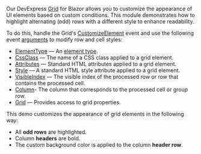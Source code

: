 Our DevExpress [Grid](https://docs.devexpress.com/Blazor/403143/grid) for Blazor allows you to customize the appearance of UI elements based on custom conditions. This module demonstrates how to highlight alternating (odd) rows with a different style to enhance readability. 

To do this, handle the Grid's [CustomizeElement](https://docs.devexpress.com/Blazor/DevExpress.Blazor.DxGrid.CustomizeElement) event and use the following event [arguments](https://docs.devexpress.com/Blazor/DevExpress.Blazor.GridCustomizeElementEventArgs) to modify row and cell styles:

* [ElementType](https://docs.devexpress.com/Blazor/DevExpress.Blazor.GridCustomizeElementEventArgs.ElementType) — An [element type](https://docs.devexpress.com/Blazor/DevExpress.Blazor.GridElementType).
* [CssClass](https://docs.devexpress.com/Blazor/DevExpress.Blazor.GridCustomizeElementEventArgs.CssClass) — The name of a CSS class applied to a grid element.
* [Attributes](https://docs.devexpress.com/Blazor/DevExpress.Blazor.GridCustomizeElementEventArgs.Attributes) — Standard HTML attributes applied to a grid element.
* [Style](https://docs.devexpress.com/Blazor/DevExpress.Blazor.GridCustomizeElementEventArgs.Style) — A standard HTML style attribute applied to a grid element.
* [VisibleIndex](https://docs.devexpress.com/Blazor/DevExpress.Blazor.GridCustomizeElementEventArgs.VisibleIndex) — The visible index of the processed row or row that contains the processed cell.
* [Column](https://docs.devexpress.com/Blazor/DevExpress.Blazor.GridCustomizeElementEventArgs.Column)- The column that corresponds to the processed cell or group row.
* [Grid](https://docs.devexpress.com/Blazor/DevExpress.Blazor.GridCustomizeElementEventArgs.Grid) — Provides access to grid properties.

This demo customizes the appearance of grid elements in the following way:

* All **odd rows** are highlighted.
* Column **headers** are bold.
* The custom background color is applied to the column **header row**.
